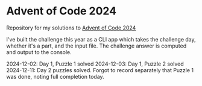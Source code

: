 # Advent of Code 2024

Repository for my solutions to [Advent of Code 2024](https://adventofcode.com/)

I've built the challenge this year as a CLI app which takes the challenge day, whether it's a part, and the input file. The challenge answer is computed and output to the console.

2024-12-02: Day 1, Puzzle 1 solved
2024-12-03: Day 1, Puzzle 2 solved
2024-12-11: Day 2 puzzles solved. Forgot to record separately that Puzzle 1 was done, noting full completion today.